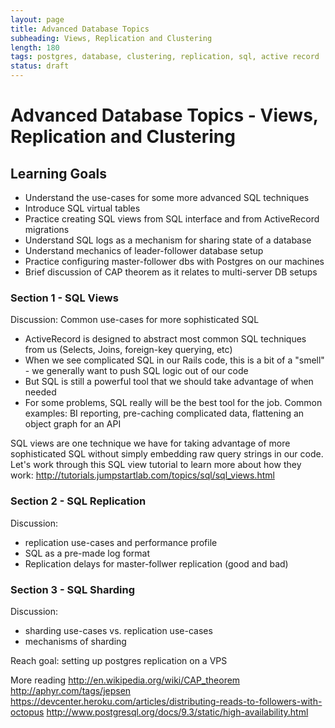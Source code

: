 ```yaml
---
layout: page
title: Advanced Database Topics
subheading: Views, Replication and Clustering
length: 180
tags: postgres, database, clustering, replication, sql, active record
status: draft
---
```


# Advanced Database Topics - Views, Replication and Clustering

## Learning Goals

* Understand the use-cases for some more advanced SQL techniques
* Introduce SQL virtual tables
* Practice creating SQL views from SQL interface and from ActiveRecord
  migrations
* Understand SQL logs as a mechanism for sharing state of a database
* Understand mechanics of leader-follower database setup
* Practice configuring master-follower dbs with Postgres on our machines
* Brief discussion of CAP theorem as it relates to multi-server DB
  setups

### Section 1 - SQL Views

Discussion: Common use-cases for more sophisticated SQL
* ActiveRecord is designed to abstract most common SQL techniques from
  us (Selects, Joins, foreign-key querying, etc)
* When we see complicated SQL in our Rails code, this is a bit of a
  "smell" - we generally want to push SQL logic out of our code
* But SQL is still a powerful tool that we should take advantage of when
  needed
* For some problems, SQL really will be the best tool for the job.
  Common examples: BI reporting, pre-caching complicated data, flattening an object graph for an API

SQL views are one technique we have for taking advantage of more
sophisticated SQL without simply embedding raw query strings in our
code. Let's work through this SQL view tutorial to learn more about how
they work: http://tutorials.jumpstartlab.com/topics/sql/sql_views.html

### Section 2 - SQL Replication

Discussion:
* replication use-cases and performance profile
* SQL as a pre-made log format
* Replication delays for master-follwer replication (good and bad)

### Section 3 - SQL Sharding

Discussion:
* sharding use-cases vs. replication use-cases
* mechanisms of sharding

Reach goal: setting up postgres replication on a VPS

More reading
http://en.wikipedia.org/wiki/CAP_theorem
http://aphyr.com/tags/jepsen
https://devcenter.heroku.com/articles/distributing-reads-to-followers-with-octopus
http://www.postgresql.org/docs/9.3/static/high-availability.html
